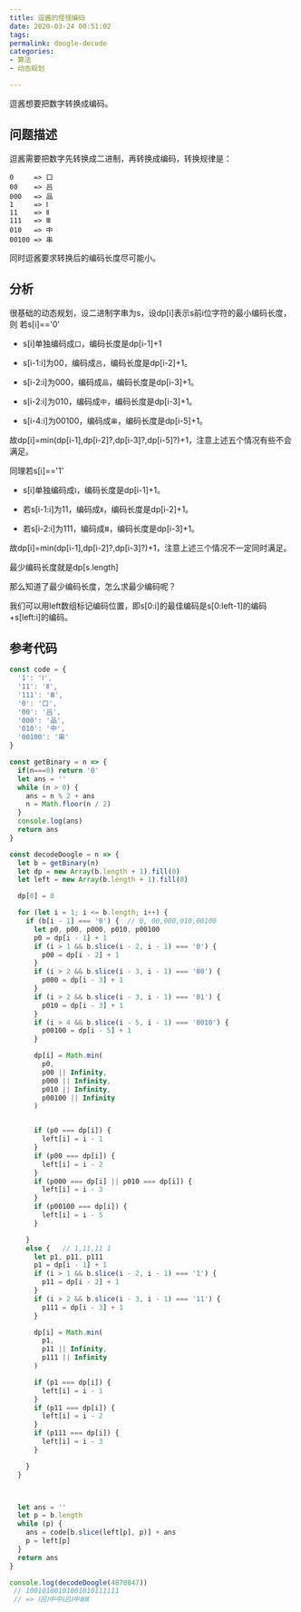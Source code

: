 ```yaml
---
title: 逗酱的怪怪编码
date: 2020-03-24 00:51:02
tags:
permalink: doogle-decode
categories:
- 算法
- 动态规划

---
```


逗酱想要把数字转换成编码。
<!--more-->

## 问题描述

逗酱需要把数字先转换成二进制，再转换成编码，转换规律是：

``` text
0     => 口
00    => 吕
000   => 品
1     => Ⅰ
11    => Ⅱ
111   => Ⅲ
010   => 中
00100 => 串
```

同时逗酱要求转换后的编码长度尽可能小。

## 分析

很基础的动态规划，设二进制字串为s，设dp[i]表示s前i位字符的最小编码长度，则
若s[i]=='0'

+ s[i]单独编码成`口`，编码长度是dp[i-1]+1

+ s[i-1:i]为00，编码成`吕`，编码长度是dp[i-2]+1。

+ s[i-2:i]为000，编码成`品`，编码长度是dp[i-3]+1。

+ s[i-2:i]为010，编码成`中`，编码长度是dp[i-3]+1。

+ s[i-4:i]为00100，编码成`串`，编码长度是dp[i-5]+1。

故dp[i]=min(dp[i-1],dp[i-2]?,dp[i-3]?,dp[i-5]?)+1，注意上述五个情况有些不会满足。

同理若s[i]=='1'

+ s[i]单独编码成`Ⅰ`，编码长度是dp[i-1]+1。

+ 若s[i-1:i]为11，编码成`Ⅱ`，编码长度是dp[i-2]+1。

+ 若s[i-2:i]为111，编码成`Ⅲ`，编码长度是dp[i-3]+1。

故dp[i]=min(dp[i-1],dp[i-2]?,dp[i-3]?)+1，注意上述三个情况不一定同时满足。

最少编码长度就是dp[s.length]

那么知道了最少编码长度，怎么求最少编码呢？

我们可以用left数组标记编码位置，即s[0:i]的最佳编码是s[0:left-1]的编码+s[left:i]的编码。

## 参考代码

```js
const code = {
  '1': 'Ⅰ',
  '11': 'Ⅱ',
  '111': 'Ⅲ',
  '0': '口',
  '00': '吕',
  '000': '品',
  '010': '中',
  '00100': '串'
}

const getBinary = n => {
  if(n===0) return '0'
  let ans = ''
  while (n > 0) {
    ans = n % 2 + ans
    n = Math.floor(n / 2)
  }
  console.log(ans)
  return ans
}

const decodeDoogle = n => {
  let b = getBinary(n)
  let dp = new Array(b.length + 1).fill(0)
  let left = new Array(b.length + 1).fill(0)

  dp[0] = 0

  for (let i = 1; i <= b.length; i++) {
    if (b[i - 1] === '0') {  // 0, 00,000,010,00100
      let p0, p00, p000, p010, p00100
      p0 = dp[i - 1] + 1
      if (i > 1 && b.slice(i - 2, i - 1) === '0') {
        p00 = dp[i - 2] + 1
      }
      if (i > 2 && b.slice(i - 3, i - 1) === '00') {
        p000 = dp[i - 3] + 1
      }
      if (i > 2 && b.slice(i - 3, i - 1) === '01') {
        p010 = dp[i - 3] + 1
      }
      if (i > 4 && b.slice(i - 5, i - 1) === '0010') {
        p00100 = dp[i - 5] + 1
      }

      dp[i] = Math.min(
        p0,
        p00 || Infinity,
        p000 || Infinity,
        p010 || Infinity,
        p00100 || Infinity
      )


      if (p0 === dp[i]) {
        left[i] = i - 1
      }
      if (p00 === dp[i]) {
        left[i] = i - 2
      }
      if (p000 === dp[i] || p010 === dp[i]) {
        left[i] = i - 3
      }
      if (p00100 === dp[i]) {
        left[i] = i - 5
      }

    }
    else {   // 1,11,11 1
      let p1, p11, p111
      p1 = dp[i - 1] + 1
      if (i > 1 && b.slice(i - 2, i - 1) === '1') {
        p11 = dp[i - 2] + 1
      }
      if (i > 2 && b.slice(i - 3, i - 1) === '11') {
        p111 = dp[i - 3] + 1
      }

      dp[i] = Math.min(
        p1,
        p11 || Infinity,
        p111 || Infinity
      )

      if (p1 === dp[i]) {
        left[i] = i - 1
      }
      if (p11 === dp[i]) {
        left[i] = i - 2
      }
      if (p111 === dp[i]) {
        left[i] = i - 3
      }

    }
  }



  let ans = ''
  let p = b.length
  while (p) {
    ans = code[b.slice(left[p], p)] + ans
    p = left[p]
  }
  return ans
}

console.log(decodeDoogle(4870847))
 // 10010100101001010111111
 // => Ⅰ吕Ⅰ中中Ⅰ吕Ⅰ中ⅢⅢ
```
